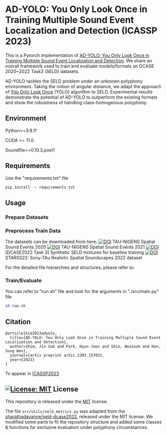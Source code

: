 # AD-YOLO: You Only Look Once in Training Multiple Sound Event Localization and Detection (ICASSP 2023)
This is a Pytorch implementation of [AD-YOLO: You Only Look Once in Training Multiple Sound Event Localization and Detection](https://doi.org/10.48550/arXiv.2303.15703).
We share an overall framework used to train and evaluate models/formats on DCASE 2020~2022 Task3 (SELD) datasets.


AD-YOLO tackles the SELD problem under an unknown polyphony environment.
Taking the notion of angular distance, we adapt the approach of [You Only Look Once](https://doi.org/10.48550/arXiv.1506.02640) (YOLO) algorithm to SELD.
Experimental results demonstrate the potential of AD-YOLO to outperform the existing formats and show the robustness of handling class-homogenous polyphony.

## Environment

Python==3.8.11

CUDA >= 11.0

Soundfile==0.10.3.post1


## Requirements

Use the "requirements.txt" file

```bash
pip install -r requirements.txt
```

## Usage

### Prepare Datasets

### Preprocess Train Data
The datasets can be downloaded from here:
[![DOI](https://zenodo.org/badge/DOI/10.5281/zenodo.4064792.svg)](https://doi.org/10.5281/zenodo.4064792) TAU-NIGENS Spatial Sound Events 2020
[![DOI](https://zenodo.org/badge/DOI/10.5281/zenodo.5476980.svg)](https://doi.org/10.5281/zenodo.5476980) TAU-NIGENS Spatial Sound Events 2021
[![DOI](https://zenodo.org/badge/DOI/10.5281/zenodo.6406873.svg)](https://doi.org/10.5281/zenodo.6406873) [DCASE2022 Task 3] Synthetic SELD mixtures for baseline training
[![DOI](https://zenodo.org/badge/DOI/10.5281/zenodo.6600531.svg)](https://doi.org/10.5281/zenodo.6600531) STARSS22: Sony-TAu Realistic Spatial Soundscapes 2022 dataset



For the detailed file hierarchies and structures, please refer to:

### Train/Evaluate

You can refer to "run.sh" file and look for the arguments in "./src/main.py" file

```bash
sh run.sh
```

## Citation
```
@article{kim2023adyolo,
  title={AD-YOLO: You Only Look Once in Training Multiple Sound Event Localization and Detection},
  author={Kim, Jin Sob and Park, Hyun Joon and Shin, Wooseok and Han, Sung Won},
  journal={arXiv preprint arXiv.2303.15703},
  year={2023}
}
```
To appear in [ICASSP2023](https://2023.ieeeicassp.org/)


## [![License: MIT](https://img.shields.io/badge/License-MIT-yellow.svg)](https://opensource.org/licenses/MIT) License
This repository is released under the [MIT](https://choosealicense.com/licenses/mit/) license.

The file ```src/utils/seld_metrics.py``` was adapted from the [sharathadavanne/seld-dcase2022](https://github.com/sharathadavanne/seld-dcase2022), released under the MIT license. We modified some parts to fit the repository structure and added some classes & functions for exclusive evaluation under polyphony circumstances.

